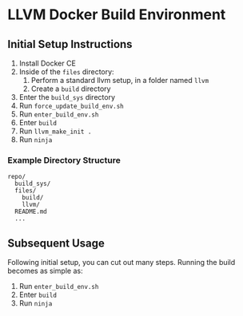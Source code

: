 # LLVM Docker Build Environment

## Initial Setup Instructions

1. Install Docker CE
2. Inside of the `files` directory:
   1. Perform a standard llvm setup, in a folder named `llvm`
   2. Create a `build` directory
3. Enter the `build_sys` directory
4. Run `force_update_build_env.sh`
5. Run `enter_build_env.sh`
6. Enter `build`
7. Run `llvm_make_init .`
8. Run `ninja`

### Example Directory Structure

```
repo/
  build_sys/
  files/
    build/
    llvm/
  README.md
  ...
```

## Subsequent Usage

Following initial setup, you can cut out many steps.
Running the build becomes as simple as:
1. Run `enter_build_env.sh`
2. Enter `build`
3. Run `ninja`
